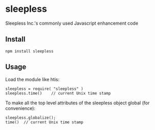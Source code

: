 
# sleepless

Sleepless Inc.'s commonly used Javascript enhancement code

## Install

	npm install sleepless

## Usage

Load the module like htis:

	sleepless = require( "sleepless" )
	sleepless.time()	// current Unix time stamp

To make all the top level attributes of the sleepless object global
(for convenience):

	sleepless.globalize();
	time()	// current Unix time stamp

